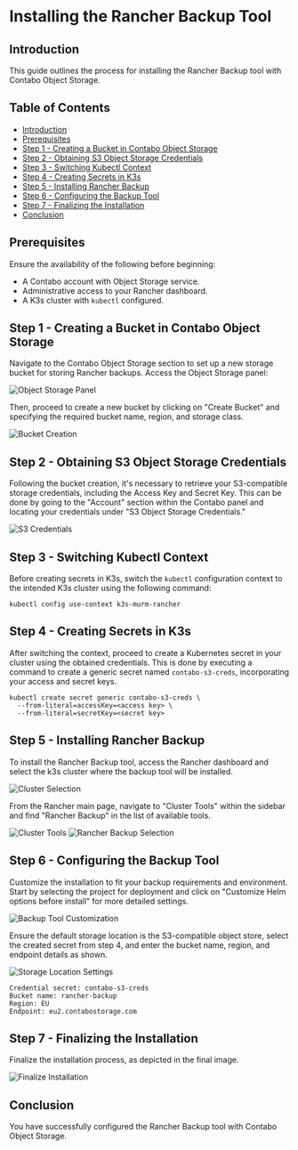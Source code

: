 # Installing the Rancher Backup Tool

## Introduction

This guide outlines the process for installing the Rancher Backup tool with Contabo Object Storage.

## Table of Contents

- [Introduction](#introduction)
- [Prerequisites](#prerequisites)
- [Step 1 - Creating a Bucket in Contabo Object Storage](#step-1---creating-a-bucket-in-contabo-object-storage)
- [Step 2 - Obtaining S3 Object Storage Credentials](#step-2---obtaining-s3-object-storage-credentials)
- [Step 3 - Switching Kubectl Context](#step-3---switching-kubectl-context)
- [Step 4 - Creating Secrets in K3s](#step-4---creating-secrets-in-k3s)
- [Step 5 - Installing Rancher Backup](#step-5---installing-rancher-backup)
- [Step 6 - Configuring the Backup Tool](#step-6---configuring-the-backup-tool)
- [Step 7 - Finalizing the Installation](#step-7---finalizing-the-installation)
- [Conclusion](#conclusion)

## Prerequisites

Ensure the availability of the following before beginning:

- A Contabo account with Object Storage service.
- Administrative access to your Rancher dashboard.
- A K3s cluster with `kubectl` configured.

## Step 1 - Creating a Bucket in Contabo Object Storage

Navigate to the Contabo Object Storage section to set up a new storage bucket for storing Rancher backups. Access the Object Storage panel:

![Object Storage Panel](./assets/images/object-storage-panel.png)

Then, proceed to create a new bucket by clicking on "Create Bucket" and specifying the required bucket name, region, and storage class.

![Bucket Creation](./assets/images/bucket-creation.png)

## Step 2 - Obtaining S3 Object Storage Credentials

Following the bucket creation, it's necessary to retrieve your S3-compatible storage credentials, including the Access Key and Secret Key. This can be done by going to the "Account" section within the Contabo panel and locating your credentials under "S3 Object Storage Credentials."

![S3 Credentials](./assets/images/s3-credentials.png)

## Step 3 - Switching Kubectl Context

Before creating secrets in K3s, switch the `kubectl` configuration context to the intended K3s cluster using the following command:

```shell
kubectl config use-context k3s-murm-rancher
```

## Step 4 - Creating Secrets in K3s

After switching the context, proceed to create a Kubernetes secret in your cluster using the obtained credentials. This is done by executing a command to create a generic secret named `contabo-s3-creds`, incorporating your access and secret keys.

```shell
kubectl create secret generic contabo-s3-creds \
  --from-literal=accessKey=<access key> \
  --from-literal=secretKey=<secret key>
```

## Step 5 - Installing Rancher Backup

To install the Rancher Backup tool, access the Rancher dashboard and select the k3s cluster where the backup tool will be installed.

![Cluster Selection](./assets/images/cluster-selection.png)

From the Rancher main page, navigate to "Cluster Tools" within the sidebar and find "Rancher Backup" in the list of available tools.

![Cluster Tools](./assets/images/cluster-tools.png)
![Rancher Backup Selection](./assets/images/rancher-backup-selection.png)

## Step 6 - Configuring the Backup Tool

Customize the installation to fit your backup requirements and environment. Start by selecting the project for deployment and click on "Customize Helm options before install" for more detailed settings.

![Backup Tool Customization](./assets/images/backup-tool-customization.png)

Ensure the default storage location is the S3-compatible object store, select the created secret from step 4, and enter the bucket name, region, and endpoint details as shown.

![Storage Location Settings](./assets/images/storage-location-settings.png)

```text
Credential secret: contabo-s3-creds
Bucket name: rancher-backup
Region: EU
Endpoint: eu2.contabostorage.com
```

## Step 7 - Finalizing the Installation

Finalize the installation process, as depicted in the final image.

![Finalize Installation](./assets/images/finalize-installation.png)

## Conclusion

You have successfully configured the Rancher Backup tool with Contabo Object Storage. 

